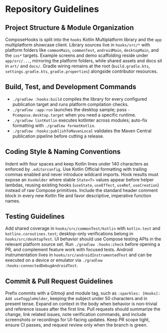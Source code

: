 # Repository Guidelines

## Project Structure & Module Organization
ComposeHooks is split into the `hooks` Kotlin Multiplatform library and the `app` multiplatform showcase client. Library sources live in `hooks/src/*` with platform folders like `commonMain`, `commonTest`, `androidMain`, `desktopMain`, and the `ios*` targets. Example screens and demo scaffolding reside under `app/src/...`, mirroring the platform folders, while shared assets and docs sit in `art/` and `docs/`. Gradle wiring remains at the root (`build.gradle.kts`, `settings.gradle.kts`, `gradle.properties`) alongside contributor resources.

## Build, Test, and Development Commands
- `./gradlew :hooks:build` compiles the library for every configured publication target and runs platform compilation checks.
- `./gradlew :app:run` launches the desktop sample; pass `-Pcompose.desktop.target` when you need a specific runtime.
- `./gradlew lintKotlin` executes kotlinter across modules; auto-fix formatting with `./gradlew formatKotlin`.
- `./gradlew :hooks:publishToMavenLocal` validates the Maven Central publication pipeline before cutting a release.

## Coding Style & Naming Conventions
Indent with four spaces and keep Kotlin lines under 140 characters as enforced by `.editorconfig`. Use Kotlin Official formatting with trailing commas enabled and never introduce wildcard imports. Hook results must expose an `XxxHolder` where stable `State<T>` values appear before helper lambdas, reusing existing hooks (`useState`, `useEffect`, `useRef`, `useCreation`) instead of raw Compose primitives. Include the standard header comment block in every new Kotlin file and favor descriptive, imperative function names.

## Testing Guidelines
Add shared coverage in `hooks/src/commonTest/kotlin` with `kotlin.test` and `kotlinx.coroutines.test`; desktop-only verifications belong in `hooks/src/desktopTest`. UI behavior should use Compose testing APIs in the relevant platform source set. Run `./gradlew :hooks:check` before opening a PR, and complement feature work with focused tests. Android instrumentation lives in `hooks/src/androidInstrumentedTest` and can be executed on a device or emulator via `./gradlew :hooks:connectedDebugAndroidTest`.

## Commit & Pull Request Guidelines
Prefix commits with a Gitmoji and module tag, such as `:sparkles: [Hooks]: Add useToggleHolder`, keeping the subject under 50 characters and in present tense. Expand on context in the body when behavior is non-trivial and reference issues after the first line. Pull requests should summarize the change, link related issues, note verification commands, and include screenshots or recordings for UI-facing updates. Keep PR scope tight, ensure CI passes, and request review only when the branch is green.
